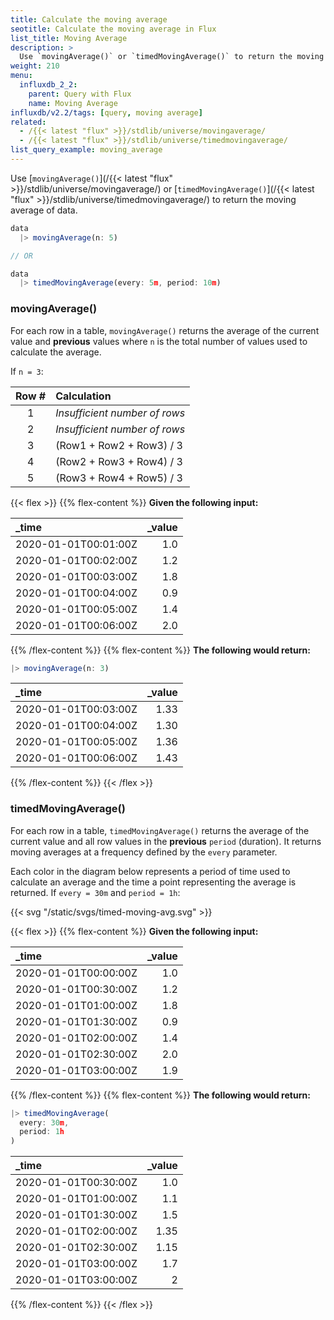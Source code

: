 ```yaml
---
title: Calculate the moving average
seotitle: Calculate the moving average in Flux
list_title: Moving Average
description: >
  Use `movingAverage()` or `timedMovingAverage()` to return the moving average of data.
weight: 210
menu:
  influxdb_2_2:
    parent: Query with Flux
    name: Moving Average
influxdb/v2.2/tags: [query, moving average]
related:
  - /{{< latest "flux" >}}/stdlib/universe/movingaverage/
  - /{{< latest "flux" >}}/stdlib/universe/timedmovingaverage/
list_query_example: moving_average
---
```


Use [`movingAverage()`](/{{< latest "flux" >}}/stdlib/universe/movingaverage/)
or [`timedMovingAverage()`](/{{< latest "flux" >}}/stdlib/universe/timedmovingaverage/)
to return the moving average of data.

```js
data
  |> movingAverage(n: 5)

// OR

data
  |> timedMovingAverage(every: 5m, period: 10m)
```

### movingAverage()
For each row in a table, `movingAverage()` returns the average of the current value and
**previous** values where `n` is the total number of values used to calculate the average.

If `n = 3`:

| Row # | Calculation                   |
|:-----:|:-----------                   |
| 1     | _Insufficient number of rows_ |
| 2     | _Insufficient number of rows_ |
| 3     | (Row1 + Row2 + Row3) / 3      |
| 4     | (Row2 + Row3 + Row4) / 3      |
| 5     | (Row3 + Row4 + Row5) / 3      |

{{< flex >}}
{{% flex-content %}}
**Given the following input:**

| _time                | _value |
|:-----                | ------:|
| 2020-01-01T00:01:00Z | 1.0    |
| 2020-01-01T00:02:00Z | 1.2    |
| 2020-01-01T00:03:00Z | 1.8    |
| 2020-01-01T00:04:00Z | 0.9    |
| 2020-01-01T00:05:00Z | 1.4    |
| 2020-01-01T00:06:00Z | 2.0    |
{{% /flex-content %}}
{{% flex-content %}}
**The following would return:**

```js
|> movingAverage(n: 3)
```  

| _time                | _value |
|:-----                | ------:|
| 2020-01-01T00:03:00Z | 1.33   |
| 2020-01-01T00:04:00Z | 1.30   |
| 2020-01-01T00:05:00Z | 1.36   |
| 2020-01-01T00:06:00Z | 1.43   |
{{% /flex-content %}}
{{< /flex >}}

### timedMovingAverage()
For each row in a table, `timedMovingAverage()` returns the average of the
current value and all row values in the **previous** `period` (duration).
It returns moving averages at a frequency defined by the `every` parameter.

Each color in the diagram below represents a period of time used to calculate an
average and the time a point representing the average is returned.
If `every = 30m` and `period = 1h`:

{{< svg "/static/svgs/timed-moving-avg.svg" >}}

{{< flex >}}
{{% flex-content %}}
**Given the following input:**

| _time                | _value |
|:-----                | ------:|
| 2020-01-01T00:00:00Z | 1.0    |
| 2020-01-01T00:30:00Z | 1.2    |
| 2020-01-01T01:00:00Z | 1.8    |
| 2020-01-01T01:30:00Z | 0.9    |
| 2020-01-01T02:00:00Z | 1.4    |
| 2020-01-01T02:30:00Z | 2.0    |  
| 2020-01-01T03:00:00Z | 1.9    |  
{{% /flex-content %}}
{{% flex-content %}}
**The following would return:**

```js
|> timedMovingAverage(
  every: 30m,
  period: 1h
)
```  

| _time                | _value |
| :------------------- | -----: |
| 2020-01-01T00:30:00Z |    1.0 |
| 2020-01-01T01:00:00Z |    1.1 |
| 2020-01-01T01:30:00Z |    1.5 |
| 2020-01-01T02:00:00Z |   1.35 |
| 2020-01-01T02:30:00Z |   1.15 |
| 2020-01-01T03:00:00Z |    1.7 |
| 2020-01-01T03:00:00Z |      2 |
{{% /flex-content %}}
{{< /flex >}}
